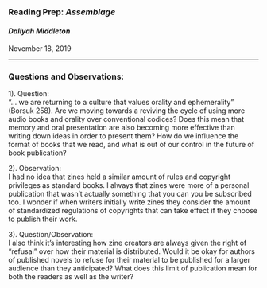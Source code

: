 ### Reading Prep: _Assemblage_

#### _Daliyah Middleton_

November 18, 2019

___

### **Questions and Observations:**

1). Question:    
“... we are returning to a culture that values orality and ephemerality” (Borsuk 258). Are we moving towards a reviving the cycle of using more audio books and orality over conventional codices? Does this mean that memory and oral presentation are also becoming more effective than writing down ideas in order to present them? How do we influence the format of books that we read, and what is out of our control in the future of book publication?    
   
2). Observation:   
I had no idea that zines held a similar amount of rules and copyright privileges as standard books. I always that zines were more of a personal publication that wasn’t actually something that you can you be subscribed too. I wonder if when writers initially write zines they consider the amount of standardized regulations of copyrights that can take effect if they choose to publish their work.   
     
3). Question/Observation:    
I also think it’s interesting how zine creators are always given the right of “refusal” over how their material is distributed. Would it be okay for authors of published novels to refuse for their material to be published for a larger audience than they anticipated? What does this limit of publication mean for both the readers as well as the writer?  

  

